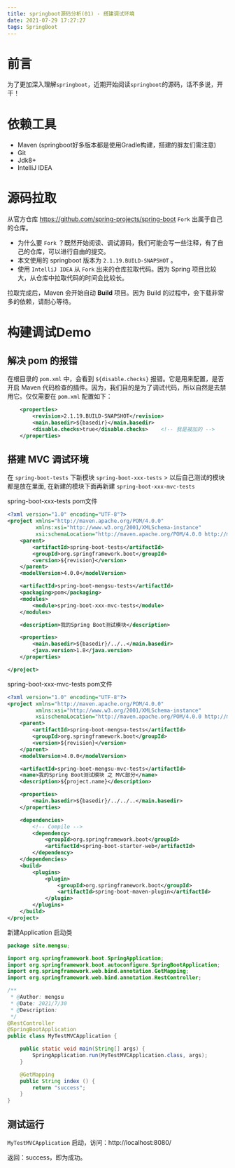 ```yaml
---
title: springboot源码分析(01) - 搭建调试环境
date: 2021-07-29 17:27:27
tags: SpringBoot
---
```


# 前言

为了更加深入理解`springboot`，近期开始阅读`springboot`的源码，话不多说，开干！



# 依赖工具

- Maven (springboot好多版本都是使用Gradle构建，搭建的胖友们需注意)
- Git
- Jdk8+
- IntelliJ IDEA



# 源码拉取

从官方仓库 https://github.com/spring-projects/spring-boot `Fork` 出属于自己的仓库。



- 为什么要 `Fork` ？既然开始阅读、调试源码，我们可能会写一些注释，有了自己的仓库，可以进行自由的提交。
- 本文使用的 springboot 版本为 `2.1.19.BUILD-SNAPSHOT` 。
- 使用 `IntelliJ IDEA` 从 `Fork` 出来的仓库拉取代码。因为 Spring 项目比较大，从仓库中拉取代码的时间会比较长。



拉取完成后，Maven 会开始自动 **Build** 项目。因为 Build 的过程中，会下载非常多的依赖，请耐心等待。



# 构建调试Demo

## 解决 pom 的报错

在根目录的 `pom.xml` 中，会看到 `${disable.checks}` 报错。它是用来配置，是否开启 Maven 代码检查的插件。因为，我们目的是为了调试代码，所以自然是去禁用它。仅仅需要在 `pom.xml` 配置如下：

```xml
	<properties>
		<revision>2.1.19.BUILD-SNAPSHOT</revision>
		<main.basedir>${basedir}</main.basedir>
		<disable.checks>true</disable.checks>    <!-- 我是被加的 -->
	</properties>
```



## 搭建 MVC 调试环境

在 `spring-boot-tests`  下新模块 `spring-boot-xxx-tests`  >  以后自己测试的模块都是放在里面, 在新建的模块下面再新建 `spring-boot-xxx-mvc-tests` 



spring-boot-xxx-tests pom文件

```xml
<?xml version="1.0" encoding="UTF-8"?>
<project xmlns="http://maven.apache.org/POM/4.0.0"
		 xmlns:xsi="http://www.w3.org/2001/XMLSchema-instance"
		 xsi:schemaLocation="http://maven.apache.org/POM/4.0.0 http://maven.apache.org/xsd/maven-4.0.0.xsd">
	<parent>
		<artifactId>spring-boot-tests</artifactId>
		<groupId>org.springframework.boot</groupId>
		<version>${revision}</version>
	</parent>
	<modelVersion>4.0.0</modelVersion>

	<artifactId>spring-boot-mengsu-tests</artifactId>
	<packaging>pom</packaging>
	<modules>
		<module>spring-boot-xxx-mvc-tests</module>
	</modules>

	<description>我的Spring Boot测试模块</description>

	<properties>
		<main.basedir>${basedir}/../..</main.basedir>
		<java.version>1.8</java.version>
	</properties>

</project>
```



spring-boot-xxx-mvc-tests pom文件

```xml
<?xml version="1.0" encoding="UTF-8"?>
<project xmlns="http://maven.apache.org/POM/4.0.0"
		 xmlns:xsi="http://www.w3.org/2001/XMLSchema-instance"
		 xsi:schemaLocation="http://maven.apache.org/POM/4.0.0 http://maven.apache.org/xsd/maven-4.0.0.xsd">
	<parent>
		<artifactId>spring-boot-mengsu-tests</artifactId>
		<groupId>org.springframework.boot</groupId>
		<version>${revision}</version>
	</parent>
	<modelVersion>4.0.0</modelVersion>

	<artifactId>spring-boot-mengsu-mvc-tests</artifactId>
	<name>我的Spring Boot测试模块 之 MVC部分</name>
	<description>${project.name}</description>

	<properties>
		<main.basedir>${basedir}/../../..</main.basedir>
	</properties>

	<dependencies>
		<!-- Compile -->
		<dependency>
			<groupId>org.springframework.boot</groupId>
			<artifactId>spring-boot-starter-web</artifactId>
		</dependency>
	</dependencies>
	<build>
		<plugins>
			<plugin>
				<groupId>org.springframework.boot</groupId>
				<artifactId>spring-boot-maven-plugin</artifactId>
			</plugin>
		</plugins>
	</build>
</project>
```



新建Application 启动类

```java
package site.mengsu;

import org.springframework.boot.SpringApplication;
import org.springframework.boot.autoconfigure.SpringBootApplication;
import org.springframework.web.bind.annotation.GetMapping;
import org.springframework.web.bind.annotation.RestController;

/**
 * @Author: mengsu
 * @Date: 2021/7/30
 * @Description:
 */
@RestController
@SpringBootApplication
public class MyTestMVCApplication {

	public static void main(String[] args) {
		SpringApplication.run(MyTestMVCApplication.class, args);
	}

	@GetMapping
	public String index () {
		return "success";
	}
}
```



## 测试运行

`MyTestMVCApplication` 启动，访问：http://localhost:8080/

返回：success，即为成功。
